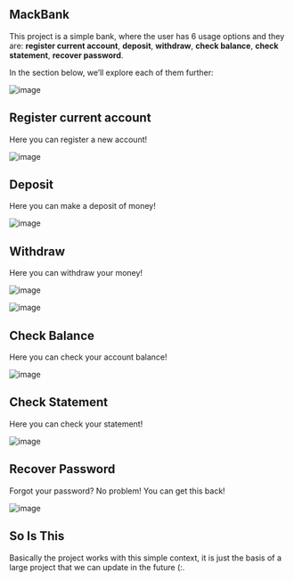 ## MackBank

This project is a simple bank, where the user has 6 usage options and they are: **register current account**, **deposit**, **withdraw**, **check balance**, **check statement**, **recover password**.

In the section below, we’ll explore each of them further:

![image](https://github.com/DEEPLERZERA/MackBank/assets/73613620/46e56b24-376a-4a85-bfd6-e45180558cdb)

## Register current account

Here you can register a new account!

![image](https://github.com/DEEPLERZERA/MackBank/assets/73613620/2bab91fb-323f-4246-a867-4d1c7b5dd533)

## Deposit

Here you can make a deposit of money!

![image](https://github.com/DEEPLERZERA/MackBank/assets/73613620/103581f8-d3b8-47dc-b532-03b50c16191a)

## Withdraw

Here you can withdraw your money!

![image](https://github.com/DEEPLERZERA/MackBank/assets/73613620/0301139a-fdeb-4f78-b45e-99f593532bf0)

![image](https://github.com/DEEPLERZERA/MackBank/assets/73613620/f5eb0060-7ed7-4e7a-ab05-2ad0b6d797e2)

## Check Balance

Here you can check your account balance!

![image](https://github.com/DEEPLERZERA/MackBank/assets/73613620/ff37d986-54ec-4496-9860-dc5ecdf3bd02)

## Check Statement

Here you can check your statement!

![image](https://github.com/DEEPLERZERA/MackBank/assets/73613620/e1e2ead8-f075-4823-853f-323a91a70735)

## Recover Password

Forgot your password? No problem! You can get this back!

![image](https://github.com/DEEPLERZERA/MackBank/assets/73613620/9db9251a-b966-4397-b5b9-c77285df85b5)

## So Is This

Basically the project works with this simple context, it is just the basis of a large project that we can update in the future (:.


